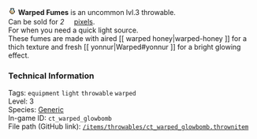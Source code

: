 ![ ](https://raw.githubusercontent.com/Ceterai/Enternia/main/items/throwables/ct_warped_glowbomb.png) **Warped Fumes** is an uncommon lvl.3 throwable.  
Can be sold for *2* <img src="https://starbounder.org/mediawiki/images/2/21/Pixel.png" width="12" height="16"/> [pixels](https://starbounder.org/Pixel).  
For when you need a quick light source.  
These fumes are made with aired [[ warped honey|warped-honey ]] for a thich texture and fresh [[ yonnur|Warped#yonnur ]] for a bright glowing effect.

### Technical Information

Tags: `equipment` `light` `throwable` `warped`  
Level: 3  
Species: [Generic](https://starbounder.org/Perfectly_Generic_Item)  
In-game ID: `ct_warped_glowbomb`  
File path (GitHub link): [`/items/throwables/ct_warped_glowbomb.thrownitem`](https://github.com/Ceterai/Enternia/blob/main/items/throwables/ct_warped_glowbomb.thrownitem)
